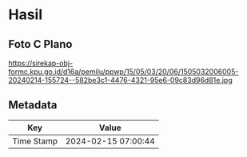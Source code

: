 # Hasil

## Foto C Plano

https://sirekap-obj-formc.kpu.go.id/d16a/pemilu/ppwp/15/05/03/20/06/1505032006005-20240214-155724--582be3c1-4476-4321-95e6-09c83d96d81e.jpg


## Metadata

| Key        | Value               |
| ---------- | ------------------- |
| Time Stamp | 2024-02-15 07:00:44 |



